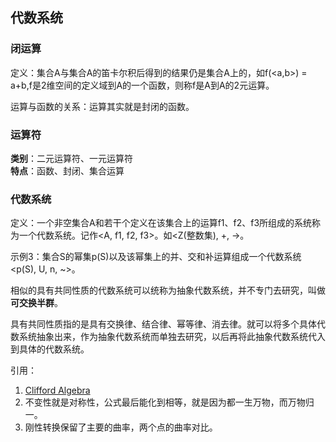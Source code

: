 ## 代数系统
### 闭运算
定义：集合A与集合A的笛卡尔积后得到的结果仍是集合A上的，如f(<a,b>) = a+b,f是2维空间的定义域到A的一个函数，则称f是A到A的2元运算。

运算与函数的关系：运算其实就是封闭的函数。
### 运算符
**类别**：二元运算符、一元运算符  
**特点**：函数、封闭、集合运算

### 代数系统
定义：一个非空集合A和若干个定义在该集合上的运算f1、f2、f3所组成的系统称为一个代数系统。记作<A, f1, f2, f3>。如<Z(整数集), +, ->。

示例3：集合S的幂集p(S)以及该幂集上的并、交和补运算组成一个代数系统<p(S), U, n, ~>。

相似的具有共同性质的代数系统可以统称为抽象代数系统，并不专门去研究，叫做**可交换半群**。

具有共同性质指的是具有交换律、结合律、幂等律、消去律。就可以将多个具体代数系统抽象出来，作为抽象代数系统而单独去研究，以后再将此抽象代数系统代入到具体的代数系统。

引用：  
1. [Clifford Algebra](https://zh.wikipedia.org/wiki/%E5%85%8B%E5%88%A9%E7%A6%8F%E5%BE%B7%E4%BB%A3%E6%95%B0)
2. 不变性就是对称性，公式最后能化到相等，就是因为都一生万物，而万物归一。
3. 刚性转换保留了主要的曲率，两个点的曲率对比。